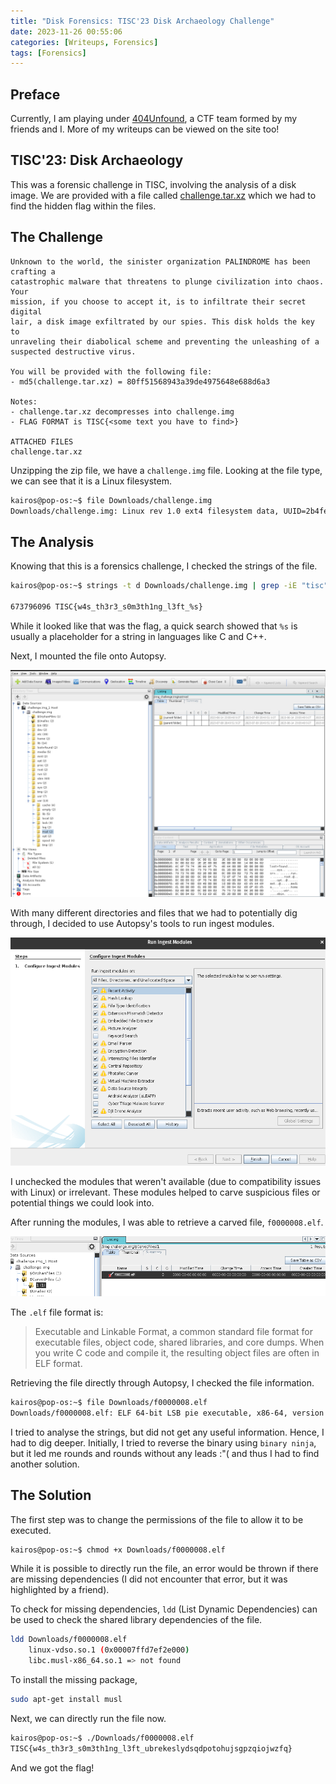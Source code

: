 ```yaml
---
title: "Disk Forensics: TISC'23 Disk Archaeology Challenge"
date: 2023-11-26 00:55:06
categories: [Writeups, Forensics]
tags: [Forensics]
---
```


## Preface

Currently, I am playing under [404Unfound](https://404unfound.com/), a CTF team formed by my friends and I. More of my
writeups can be viewed on the site too!

## TISC'23: Disk Archaeology

This was a forensic challenge in TISC, involving the analysis of a disk image. We are provided with a file
called <a href="../img/TISC/challenge.tar.xz" download>challenge.tar.xz</a> which we had to find the hidden flag within
the files.

## The Challenge

```
Unknown to the world, the sinister organization PALINDROME has been crafting a 
catastrophic malware that threatens to plunge civilization into chaos. Your
mission, if you choose to accept it, is to infiltrate their secret digital 
lair, a disk image exfiltrated by our spies. This disk holds the key to 
unraveling their diabolical scheme and preventing the unleashing of a 
suspected destructive virus.

You will be provided with the following file:
- md5(challenge.tar.xz) = 80ff51568943a39de4975648e688d6a3

Notes:
- challenge.tar.xz decompresses into challenge.img
- FLAG FORMAT is TISC{<some text you have to find>}

ATTACHED FILES
challenge.tar.xz
```

Unzipping the zip file, we have a `challenge.img` file. Looking at the file type, we can see that it is a Linux
filesystem.

```bash
kairos@pop-os:~$ file Downloads/challenge.img 
Downloads/challenge.img: Linux rev 1.0 ext4 filesystem data, UUID=2b4fee55-fd5f-483c-a85f-856944731f0f (extents) (64bit) (large files) (huge files)
```

## The Analysis

Knowing that this is a forensics challenge, I checked the strings of the file.

```bash
kairos@pop-os:~$ strings -t d Downloads/challenge.img | grep -iE "tisc"

673796096 TISC{w4s_th3r3_s0m3th1ng_l3ft_%s}
```

While it looked like that was the flag, a quick search showed that `%s` is usually a placeholder for a string in
languages like C and C++.

Next, I mounted the file onto Autopsy.

![autopsy](../img/TISC/autopsy.jpg)

With many different directories and files that we had to potentially dig through, I decided to use Autopsy's tools to
run ingest modules.

![Ingest Modules](../img/TISC/IngestModules.png)

I unchecked the modules that weren't available (due to compatibility issues with Linux) or irrelevant. These modules
helped to carve suspicious files or potential things we could look into.

After running the modules, I was able to retrieve a carved file, `f0000008.elf`.

![Carved File](../img/TISC/CarvedFiles.png)

The `.elf` file format is:
> Executable and Linkable Format, a common standard file format for executable files, object code, shared libraries, and
> core dumps. When you write C code and compile it, the resulting object files are often in ELF format.

Retrieving the file directly through Autopsy, I checked the file information.

```bash
kairos@pop-os:~$ file Downloads/f0000008.elf 
Downloads/f0000008.elf: ELF 64-bit LSB pie executable, x86-64, version 1 (SYSV), dynamically linked, interpreter /lib/ld-musl-x86_64.so.1, with debug_info, not stripped
```

I tried to analyse the strings, but did not get any useful information. Hence, I had to dig deeper. Initially, I tried
to reverse the binary using `binary ninja`, but it led me rounds and rounds without any leads :"( and thus I had to find
another solution.

## The Solution

The first step was to change the permissions of the file to allow it to be executed.

```bash
kairos@pop-os:~$ chmod +x Downloads/f0000008.elf 
```

While it is possible to directly run the file, an error would be thrown if there are missing dependencies (I did not
encounter that error, but it was highlighted by a friend).

To check for missing dependencies, `ldd` (List Dynamic Dependencies) can be used to check the shared library
dependencies of the file.

```bash
ldd Downloads/f0000008.elf 
	linux-vdso.so.1 (0x00007ffd7ef2e000)
	libc.musl-x86_64.so.1 => not found
```

To install the missing package,

```bash
sudo apt-get install musl
```

Next, we can directly run the file now.

```bash
kairos@pop-os:~$ ./Downloads/f0000008.elf 
TISC{w4s_th3r3_s0m3th1ng_l3ft_ubrekeslydsqdpotohujsgpzqiojwzfq}
```

And we got the flag!
